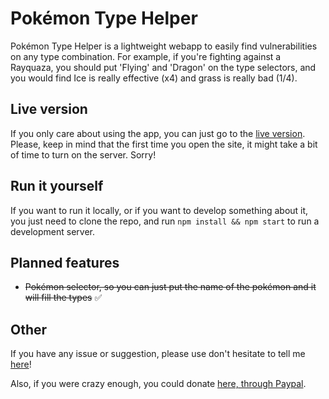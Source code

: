 # Pokémon Type Helper

Pokémon Type Helper is a lightweight webapp to easily find vulnerabilities on any type combination. For example, if you're fighting against a Rayquaza, you should put 'Flying' and 'Dragon' on the type selectors, and you would find Ice is really effective (x4) and grass is really bad (1/4).

## Live version

If you only care about using the app, you can just go to the [live version](http://pokemon-type-helper.herokuapp.com/). Please, keep in mind that the first time you open the site, it might take a bit of time to turn on the server. Sorry!

## Run it yourself

If you want to run it locally, or if you want to develop something about it, you just need to clone the repo, and run `npm install && npm start` to run a development server.

## Planned features

- ~~Pokémon selector, so you can just put the name of the pokémon and it will fill the types~~ ✅

## Other

If you have any issue or suggestion, please use don't hesitate to tell me [here](https://github.com/Kerberos9/pokemon-type-helper/issues)!

Also, if you were crazy enough, you could donate [here, through Paypal](https://www.paypal.me/Kashbel).
